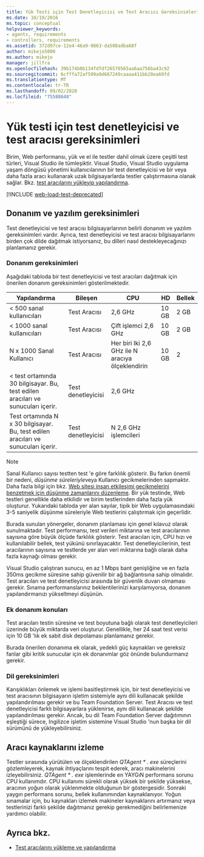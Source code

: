 ```yaml
---
title: Yük Testi için Test Denetleyicisi ve Test Aracısı Gereksinimleri
ms.date: 10/19/2016
ms.topic: conceptual
helpviewer_keywords:
- agents, requirements
- controllers, requirements
ms.assetid: 372d97ce-12e4-46a9-9863-da508adba68f
author: mikejo5000
ms.author: mikejo
manager: jillfra
ms.openlocfilehash: 39b174b0b134fdfdf26570565aa6aa756ba43c92
ms.sourcegitcommit: 6cfffa72af599a9d667249caaaa411bb28ea69fd
ms.translationtype: MT
ms.contentlocale: tr-TR
ms.lasthandoff: 09/02/2020
ms.locfileid: "75588648"
---
```

# <a name="test-controller-and-test-agent-requirements-for-load-testing"></a>Yük testi için test denetleyicisi ve test aracısı gereksinimleri

Birim, Web performansı, yük ve el ile testler dahil olmak üzere çeşitli test türleri, Visual Studio ile tümleşiktir. Visual Studio, Visual Studio uygulama yaşam döngüsü yönetimi kullanıcılarının bir test denetleyicisi ve bir veya daha fazla aracı kullanarak uzak bilgisayarlarda testler çalıştırmasına olanak sağlar. Bkz. [test aracılarını yükleyip yapılandırma](../test/lab-management/install-configure-test-agents.md).

[!INCLUDE [web-load-test-deprecated](includes/web-load-test-deprecated.md)]

## <a name="hardware-and-software-requirements"></a>Donanım ve yazılım gereksinimleri

Test denetleyicisi ve test aracısı bilgisayarlarının belirli donanım ve yazılım gereksinimleri vardır. Ayrıca, test denetleyicisi ve test aracısı bilgisayarlarını birden çok dilde dağıtmak istiyorsanız, bu dilleri nasıl destekleyecağınızı planlamanız gerekir.

### <a name="hardware-requirements"></a>Donanım gereksinimleri

Aşağıdaki tabloda bir test denetleyicisi ve test aracıları dağıtmak için önerilen donanım gereksinimleri gösterilmektedir.

|**Yapılandırma**|**Bileşen**|**CPU**|**HD**|**Bellek**|
|-|-------------------|-|------------|-|
|< 500 sanal kullanıcıları|Test Aracısı|2,6 GHz|10 GB|2 GB|
|< 1000 sanal kullanıcıları|Test Aracısı|Çift işlemci 2,6 GHz|10 GB|2 GB|
|N x 1000 Sanal Kullanıcı|Test Aracısı|Her biri Iki 2,6 GHz ile N aracıya ölçeklendirin|10 GB|2|
|\< test ortamında 30 bilgisayar. Bu, test edilen aracıları ve sunucuları içerir.|Test denetleyicisi|2,6 GHz|||
|Test ortamında N x 30 bilgisayar. Bu, test edilen aracıları ve sunucuları içerir.|Test denetleyicisi|N 2,6 GHz işlemcileri|||

> [!NOTE]
> Sanal Kullanıcı sayısı testten test 'e göre farklılık gösterir. Bu farkın önemli bir nedeni, *düşünme süreleriyle*veya Kullanıcı gecikmelerinden sapmaktır. Daha fazla bilgi için bkz. [Web sitesi insan etkileşimi gecikmelerini benzetmek için düşünme zamanlarını düzenleme](../test/edit-think-times-in-load-test-scenarios.md). Bir yük testinde, Web testleri genellikle daha etkilidir ve birim testlerinden daha fazla yük oluşturur. Yukarıdaki tabloda yer alan sayılar, tipik bir Web uygulamasındaki 3-5 saniyelik düşünme süreleriyle Web testlerini çalıştırmak için geçerlidir.

Burada sunulan yönergeler, donanım planlaması için genel kılavuz olarak sunulmaktadır. Test performansı, test verileri miktarına ve test aracılarının sayısına göre büyük ölçüde farklılık gösterir. Test aracıları için, CPU hızı ve kullanılabilir bellek, test yükünü sınırlayacaktır. Test denetleyicilerinin, test aracılarının sayısına ve testlerde yer alan veri miktarına bağlı olarak daha fazla kaynağı olması gerekir.

Visual Studio çalıştıran sunucu, en az 1 Mbps bant genişliğine ve en fazla 350ms gecikme süresine sahip güvenilir bir ağ bağlantısına sahip olmalıdır. Test aracıları ve test denetleyicisi arasında bir güvenlik duvarı olmaması gerekir. Sınama performanslarınız beklentilerinizi karşılamıyorsa, donanım yapılandırmanızı yükseltmeyi düşünün.

### <a name="additional-hardware-considerations"></a>Ek donanım konuları

Test aracıları testin süresine ve test boyutuna bağlı olarak test denetleyicileri üzerinde büyük miktarda veri oluşturur. Genellikle, her 24 saat test verisi için 10 GB 'lık ek sabit disk depolaması planlamanız gerekir.

Burada önerilen donanıma ek olarak, yedekli güç kaynakları ve gereksiz fanlar gibi kritik sunucular için ek donanımlar göz önünde bulundurmanız gerekir.

### <a name="language-requirements"></a>Dil gereksinimleri

Karışıklıkları önlemek ve işlemi basitleştirmek için, bir test denetleyicisi ve test aracısının bilgisayarın işletim sistemiyle aynı dili kullanacak şekilde yapılandırılması gerekir ve bu Team Foundation Server. Test Aracısı ve test denetleyicisi farklı bilgisayarlara yüklenirse, aynı dili kullanacak şekilde yapılandırılması gerekir. Ancak, bu dil Team Foundation Server dağıtımının eşleştiği sürece, Ingilizce işletim sistemine Visual Studio 'nun başka bir dil sürümünü de yükleyebilirsiniz.

## <a name="monitor-agent-resources"></a>Aracı kaynaklarını izleme

Testler sırasında yürütülen ve ölçeklendirilen *QTAgent \* . exe* süreçlerini gözlemleyerek, kaynak ihtiyaçlarını tespit ederek, aracı makinelerini izleyebilirsiniz. *QTAgent \* . exe* işlemlerinde en YAYGıN performans sorunu CPU kullanımdır. CPU kullanımı sürekli olarak yüksek bir şekilde yüksekse, aracının yoğun olarak yüklenmekte olduğunun bir göstergesidir. Sonraki yaygın performans sorunu, bellek kullanımından kaynaklanıyor. Yoğun sınamalar için, bu kaynakları izlemek makineler kaynaklarını artırmanız veya testlerinizi farklı şekilde dağıtmanız gerekip gerekmediğini belirlemenize yardımcı olabilir.

## <a name="see-also"></a>Ayrıca bkz.

- [Test aracılarını yükleme ve yapılandırma](../test/lab-management/install-configure-test-agents.md)
